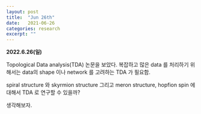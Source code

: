 ```yaml
---
layout: post
title:  "Jun 26th"
date:   2021-06-26
categories: research
excerpt: ""
---
```


**2022.6.26(일)**

Topological Data analysis(TDA) 논문을 보았다. 복잡하고 많은 data 를 처리하기 위해서는 data의 shape 이나 network 를 고려하는 TDA 가 필요함. 

spiral structure 와 skyrmion structure 그리고 meron structure, hopfion spin 에 대해서 TDA 로 연구할 수 있을까?


생각해보자. 